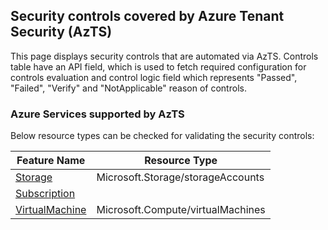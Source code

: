 ## Security controls covered by Azure Tenant Security (AzTS)

This page displays security controls that are automated via AzTS. Controls table have an API field, which is used to fetch required configuration for controls evaluation and control logic field which represents "Passed", "Failed", "Verify" and "NotApplicable" reason of controls.
### Azure Services supported by AzTS

Below resource types can be checked for validating the security controls:

|Feature Name|Resource Type|
|---|---|
|[Storage](Feature/Storage.md)|Microsoft.Storage/storageAccounts|
|[Subscription](Feature/SubscriptionCore.md)|
|[VirtualMachine](Feature/VirtualMachine.md)|Microsoft.Compute/virtualMachines|


